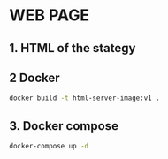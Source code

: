 # WEB PAGE

## 1. HTML of the stategy


## 2 Docker
```bash
docker build -t html-server-image:v1 .
```

## 3. Docker compose
```bash
docker-compose up -d
```